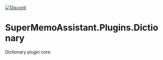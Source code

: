 [![Discord](https://img.shields.io/discord/673071773700587521.svg)](https://chat.supermemo.wiki/)

# SuperMemoAssistant.Plugins.Dictionary
Dictionary plugin core.
